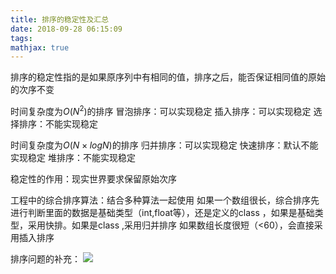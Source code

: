 ```yaml
---
title: 排序的稳定性及汇总
date: 2018-09-28 06:15:09
tags:
mathjax: true
---
```


排序的稳定性指的是如果原序列中有相同的值，排序之后，能否保证相同值的原始的次序不变

时间复杂度为$O(N^2)$的排序
冒泡排序：可以实现稳定
插入排序：可以实现稳定
选择排序：不能实现稳定

时间复杂度为$O(N\times log N)$的排序
归并排序：可以实现稳定
快速排序：默认不能实现稳定
堆排序：不能实现稳定

稳定性的作用：现实世界要求保留原始次序

工程中的综合排序算法：结合多种算法一起使用
如果一个数组很长，综合排序先进行判断里面的数据是基础类型（int,float等），还是定义的class ，如果是基础类型，采用快排。如果是class ,采用归并排序
如果数组长度很短（<60），会直接采用插入排序

排序问题的补充：
![](http://pexakj5n1.bkt.clouddn.com/18-9-28/23989039.jpg)

